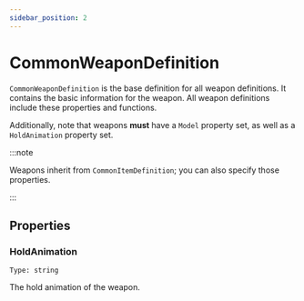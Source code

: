 ```yaml
---
sidebar_position: 2
---
```


# CommonWeaponDefinition

`CommonWeaponDefinition` is the base definition for all weapon definitions. It contains the basic information for the weapon. All weapon definitions include these properties and functions.

Additionally, note that weapons **must** have a `Model` property set, as well as a `HoldAnimation` property set.

:::note

Weapons inherit from `CommonItemDefinition`; you can also specify those properties.

:::

## Properties

### HoldAnimation

`Type: string`

The hold animation of the weapon.